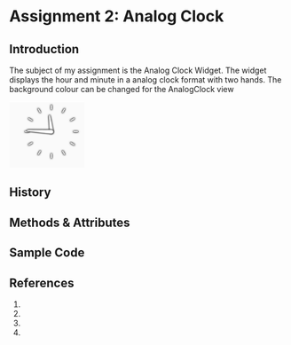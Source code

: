 <h1>Assignment 2: Analog Clock</h1>

<h2>Introduction</h2>
<p>The subject of my assignment is the Analog Clock Widget. The widget displays the hour and minute in a analog clock format with two hands. The background colour can be changed for the AnalogClock view</p>

<img src="analog_clock_example.png" alt="Analog Clock Example"/>

<h2>History</h2>
<p></p>


<h2>Methods & Attributes</h2>
<p></p>


<h2>Sample Code</h2>
<p></p>


<h2>References</h2>
<ol>
  <li></li>
  <li></li>
  <li></li>
  <li></li>
</ol>


